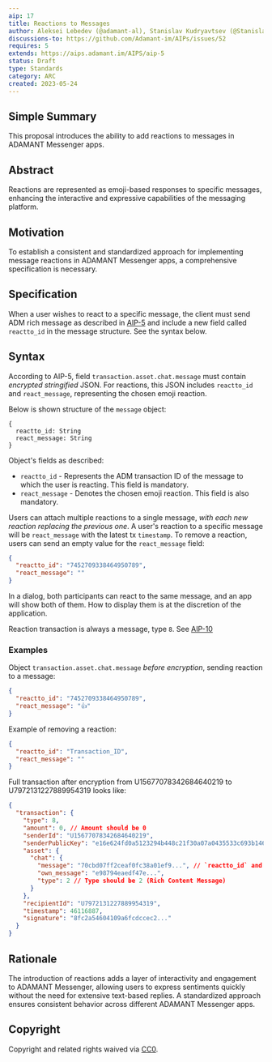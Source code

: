 ```yaml
---
aip: 17
title: Reactions to Messages
author: Aleksei Lebedev (@adamant-al), Stanislav Kudryavtsev (@StanislavDevIOS)
discussions-to: https://github.com/Adamant-im/AIPs/issues/52
requires: 5
extends: https://aips.adamant.im/AIPS/aip-5
status: Draft
type: Standards
category: ARC
created: 2023-05-24
---
```


## Simple Summary

This proposal introduces the ability to add reactions to messages in ADAMANT Messenger apps.

## Abstract

Reactions are represented as emoji-based responses to specific messages, enhancing the interactive and expressive capabilities of the messaging platform.

## Motivation

To establish a consistent and standardized approach for implementing message reactions in ADAMANT Messenger apps, a comprehensive specification is necessary.

## Specification

When a user wishes to react to a specific message, the client must send ADM rich message as described in [AIP-5](https://aips.adamant.im/AIPS/aip-5) and include a new field called `reactto_id` in the message structure. See the syntax below.

## Syntax

According to AIP-5, field `transaction.asset.chat.message` must contain *encrypted stringified* JSON. For reactions, this JSON includes `reactto_id` and `react_message`, representing the chosen emoji reaction.

Below is shown structure of the `message` object:

````
{
  reactto_id: String
  react_message: String
}
````

Object's fields as described:

- `reactto_id` - Represents the ADM transaction ID of the message to which the user is reacting. This field is mandatory.
- `react_message` - Denotes the chosen emoji reaction. This field is also mandatory.

Users can attach multiple reactions to a single message, *with each new reaction replacing the previous one*. A user's reaction to a specific message will be `react_message` with the latest tx `timestamp`. To remove a reaction, users can send an empty value for the `react_message` field:

```` json
{
  "reactto_id": "7452709338464950789",
  "react_message": ""
}
````

In a dialog, both participants can react to the same message, and an app will show both of them. How to display them is at the discretion of the application.

Reaction transaction is always a message, type `8`. See [AIP-10](https://aips.adamant.im/AIPS/aip-10#transaction-types)

### Examples

Object `transaction.asset.chat.message` *before encryption*, sending reaction to a message:

```` json
{
  "reactto_id": "7452709338464950789",
  "react_message": "👍"
}
````

Example of removing a reaction:

```` json
{
  "reactto_id": "Transaction_ID",
  "react_message": ""
}
````

Full transaction after encryption from U15677078342684640219 to U7972131227889954319 looks like:

```` json
{
  "transaction": {
    "type": 8,
    "amount": 0, // Amount should be 0
    "senderId": "U15677078342684640219",
    "senderPublicKey": "e16e624fd0a5123294b448c21f30a07a0435533c693b146b14e66830e4e20404",
    "asset": {
      "chat": {
        "message": "70cbd07ff2ceaf0fc38a01ef9...", // `reactto_id` and `react_message` encrypted
        "own_message": "e98794eaedf47e...",
        "type": 2 // Type should be 2 (Rich Content Message)
      }
    },
    "recipientId": "U7972131227889954319",
    "timestamp": 46116887,
    "signature": "8fc2a54604109a6fcdccec2..."
  }
}
````

## Rationale

The introduction of reactions adds a layer of interactivity and engagement to ADAMANT Messenger, allowing users to express sentiments quickly without the need for extensive text-based replies. A standardized approach ensures consistent behavior across different ADAMANT Messenger apps.

## Copyright

Copyright and related rights waived via [CC0](https://creativecommons.org/publicdomain/zero/1.0/).
